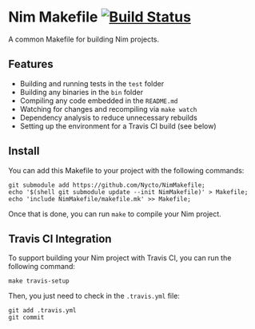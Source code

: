 Nim Makefile [![Build Status](https://travis-ci.org/Nycto/NimMakefile.svg?branch=master)](https://travis-ci.org/Nycto/NimMakefile)
============

A common Makefile for building Nim projects.

Features
--------

* Building and running tests in the `test` folder
* Building any binaries in the `bin` folder
* Compiling any code embedded in the `README.md`
* Watching for changes and recompiling via `make watch`
* Dependency analysis to reduce unnecessary rebuilds
* Setting up the environment for a Travis CI build (see below)

Install
-------

You can add this Makefile to your project with the following commands:

```
git submodule add https://github.com/Nycto/NimMakefile;
echo '$(shell git submodule update --init NimMakefile)' > Makefile;
echo 'include NimMakefile/makefile.mk' >> Makefile;
```

Once that is done, you can run `make` to compile your Nim project.

Travis CI Integration
---------------------

To support building your Nim project with Travis CI, you can run the following
command:

```
make travis-setup
```

Then, you just need to check in the `.travis.yml` file:

```
git add .travis.yml
git commit
```

